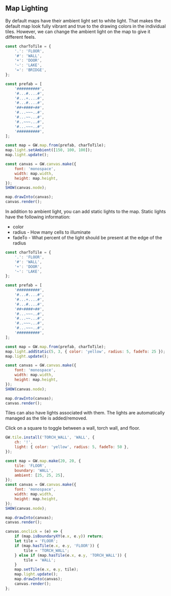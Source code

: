 ## Map Lighting

By default maps have their ambient light set to white light. That makes the default map look fully vibrant and true to the drawing colors in the individual tiles. However, we can change the ambient light on the map to give it different feels.

```js
const charToTile = {
    '.': 'FLOOR',
    '#': 'WALL',
    '+': 'DOOR',
    '~': 'LAKE',
    '=': 'BRIDGE',
};

const prefab = [
    '##########',
    '#...#....#',
    '#...+....#',
    '#...#....#',
    '##+####+##',
    '#...~~~..#',
    '#...~~...#',
    '#..~~~...#',
    '#...~~~..#',
    '##########',
];

const map = GW.map.from(prefab, charToTile);
map.light.setAmbient([150, 100, 100]);
map.light.update();

const canvas = GW.canvas.make({
    font: 'monospace',
    width: map.width,
    height: map.height,
});
SHOW(canvas.node);

map.drawInto(canvas);
canvas.render();
```

In addition to ambient light, you can add static lights to the map. Static lights have the following information:

-   color
-   radius - How many cells to illuminate
-   fadeTo - What percent of the light should be present at the edge of the radius

```js
const charToTile = {
    '.': 'FLOOR',
    '#': 'WALL',
    '+': 'DOOR',
    '~': 'LAKE',
};

const prefab = [
    '##########',
    '#...#....#',
    '#...+....#',
    '#...#....#',
    '##+####+##',
    '#...~~~..#',
    '#...~~...#',
    '#..~~~...#',
    '#...~~~..#',
    '##########',
];

const map = GW.map.from(prefab, charToTile);
map.light.addStatic(5, 3, { color: 'yellow', radius: 5, fadeTo: 25 });
map.light.update();

const canvas = GW.canvas.make({
    font: 'monospace',
    width: map.width,
    height: map.height,
});
SHOW(canvas.node);

map.drawInto(canvas);
canvas.render();
```

Tiles can also have lights associated with them. The lights are automatically managed as the tile is added/removed.

Click on a square to toggle between a wall, torch wall, and floor.

```js
GW.tile.install('TORCH_WALL', 'WALL', {
    ch: '!',
    light: { color: 'yellow', radius: 5, fadeTo: 50 },
});

const map = GW.map.make(20, 20, {
    tile: 'FLOOR',
    boundary: 'WALL',
    ambient: [25, 25, 25],
});
const canvas = GW.canvas.make({
    font: 'monospace',
    width: map.width,
    height: map.height,
});
SHOW(canvas.node);

map.drawInto(canvas);
canvas.render();

canvas.onclick = (e) => {
    if (map.isBoundaryXY(e.x, e.y)) return;
    let tile = 'FLOOR';
    if (map.hasTile(e.x, e.y, 'FLOOR')) {
        tile = 'TORCH_WALL';
    } else if (map.hasTile(e.x, e.y, 'TORCH_WALL')) {
        tile = 'WALL';
    }
    map.setTile(e.x, e.y, tile);
    map.light.update();
    map.drawInto(canvas);
    canvas.render();
};
```
